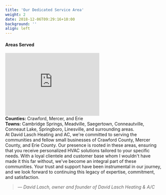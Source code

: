 ```yaml
---
title: 'Our Dedicated Service Area'
weight: 2
date: 2018-12-06T09:29:16+10:00
background: ''
align: left
---
```


#### Areas Served
<iframe src="https://www.google.com/maps/embed?pb=!1m18!1m12!1m3!1d381509.2484390479!2d-80.34663976067917!3d41.66565812270505!2m3!1f0!2f0!3f0!3m2!1i1024!2i768!4f13.1!3m3!1m2!1s0x8832f1229eb3bfef%3A0x818c7979d7a098d8!2sCrawford+County%2C+PA!5e0!3m2!1sen!2sus!4v1523127017100" width="300" height="200" frameborder="0" style="border:0" allowfullscreen=""></iframe>

<br/>
<strong>Counties:</strong> Crawford, Mercer, and Erie <br/>
<strong>Towns:</strong> Cambridge Springs, Meadville, Saegertown, Conneautville, Conneaut Lake, Springboro, Linesville, and surrounding areas.
<br/>
At David Lasch Heating and AC, we're committed to serving the communities and fellow small businesses of Crawford County, Mercer County, and Erie County. Our presence is rooted in these areas, ensuring that you receive personalized HVAC solutions tailored to your specific needs. With a loyal clientele and customer base whom I wouldn't have made it this far without, we've become an integral part of these communities. Your trust and support have been instrumental in our journey, and we look forward to continuing this legacy of expertise, commitment, and satisfaction. 
<br/>
<blockquote><i>— David Lasch, owner and founder of David Lasch Heating & A/C</i></blockquote>
